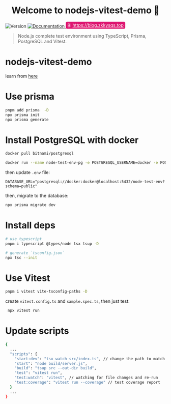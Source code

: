<h1 align="center">Welcome to nodejs-vitest-demo 👋</h1>
<p>
  <img alt="Version" src="https://img.shields.io/badge/version-0.0.1-blue.svg?cacheSeconds=2592000" />
  <a href="https://github.com/Keekuun/nodejs-vitest-demo" target="_blank">
    <img alt="Documentation" src="https://img.shields.io/badge/documentation-yes-brightgreen.svg" />
  </a>
  <a href="https://blog.zkkysqs.top" target="_blank" style="display:inline-flex; align-items: center; padding: 0 4px; height: 20px; background: #de1570; border: 1px solid #de1570;color: #fff; border-radius:4px;">
    <img alt="Blog: https://blog.zkkysqs.top" src="https://blog.zkkysqs.top/images/avatar.png" width="16px"/>
    <span style="color: #fff; font-size: 14px">https://blog.zkkysqs.top</span>
  </a>
</p>

> Node.js complete test environment using TypeScript, Prisma, PostgreSQL and Vitest.

# nodejs-vitest-demo
learn from [here](https://www.douglasgoulart.com/writings/creating-a-complete-nodejs-test-environment-with-vitest-postgresql-and-prisma)

# Use prisma 
```bash
pnpm add prisma  -D
npx prisma init
npx prisma generate
```

# Install PostgreSQL with docker
```bash
docker pull bitnami/postgresql

docker run --name node-test-env-pg -e POSTGRESQL_USERNAME=docker -e POSTGRESQL_PASSWORD=docker -e POSTGRESQL_DATABASE=node-test-env -p 5432:5432 -d bitnami/postgresql
```
then update `.env` file: 
```env
DATABASE_URL="postgresql://docker:docker@localhost:5432/node-test-env?schema=public"
```

then, migrate to the database:
```bash
npx prisma migrate dev
```

# Install deps
```bash
# use typescript
pnpm i typescript @types/node tsx tsup -D

# generate `tsconfig.json`
npx tsc --init
```

# Use Vitest
```bash
pnpm i vitest vite-tsconfig-paths -D
```
create `vitest.config.ts` and `sample.spec.ts`, then just test:

```bash
 npx vitest run
```

# Update scripts

```bash
{
  ...
  "scripts": {
    "start:dev": "tsx watch src/index.ts", // change the path to match your project initialization file
    "start": "node build/server.js",
    "build": "tsup src --out-dir build",
    "test": "vitest run",
    "test:watch": "vitest", // watching for file changes and re-run
    "test:coverage": "vitest run --coverage" // test coverage report
  }
  ...
}
```
